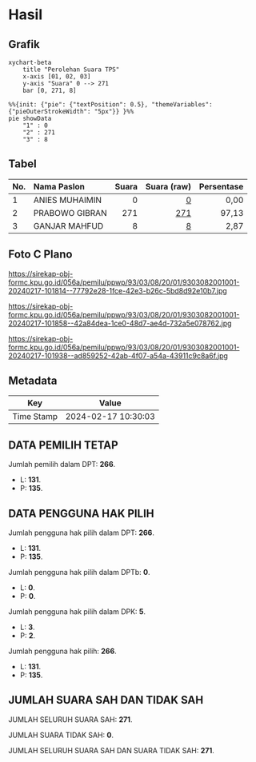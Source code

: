 # Hasil

## Grafik

```mermaid
xychart-beta
    title "Perolehan Suara TPS"
    x-axis [01, 02, 03]
    y-axis "Suara" 0 --> 271
    bar [0, 271, 8]
```

```mermaid
%%{init: {"pie": {"textPosition": 0.5}, "themeVariables": {"pieOuterStrokeWidth": "5px"}} }%%
pie showData
    "1" : 0
    "2" : 271
    "3" : 8
```

## Tabel

| No. | Nama Paslon    | Suara | Suara (raw) | Persentase |
|:--- |:-------------- | -----:| -----------:| ----------:|
| 1   | ANIES MUHAIMIN | 0     | [0][p-1]    | 0,00       |
| 2   | PRABOWO GIBRAN | 271   | [271][p-2]  | 97,13      |
| 3   | GANJAR MAHFUD  | 8     | [8][p-3]    | 2,87       |


[p-1]: https://github.com/gigit-pemilu/pemilu-2024-93-papua-selatan/blob/main/pilpres/hitung-suara/sub/93-papua-selatan/sub/03-mappi/sub/08-passue/sub/2001-sepoh/sub/001-tps/sub/paslon-1.txt
[p-2]: https://github.com/gigit-pemilu/pemilu-2024-93-papua-selatan/blob/main/pilpres/hitung-suara/sub/93-papua-selatan/sub/03-mappi/sub/08-passue/sub/2001-sepoh/sub/001-tps/sub/paslon-2.txt
[p-3]: https://github.com/gigit-pemilu/pemilu-2024-93-papua-selatan/blob/main/pilpres/hitung-suara/sub/93-papua-selatan/sub/03-mappi/sub/08-passue/sub/2001-sepoh/sub/001-tps/sub/paslon-3.txt

## Foto C Plano

https://sirekap-obj-formc.kpu.go.id/056a/pemilu/ppwp/93/03/08/20/01/9303082001001-20240217-101814--77792e28-1fce-42e3-b26c-5bd8d92e10b7.jpg

https://sirekap-obj-formc.kpu.go.id/056a/pemilu/ppwp/93/03/08/20/01/9303082001001-20240217-101858--42a84dea-1ce0-48d7-ae4d-732a5e078762.jpg

https://sirekap-obj-formc.kpu.go.id/056a/pemilu/ppwp/93/03/08/20/01/9303082001001-20240217-101938--ad859252-42ab-4f07-a54a-43911c9c8a6f.jpg


## Metadata

| Key        | Value               |
| ---------- | ------------------- |
| Time Stamp | 2024-02-17 10:30:03 |


## DATA PEMILIH TETAP

Jumlah pemilih dalam DPT: **266**.
 * L: **131**.
 * P: **135**.

## DATA PENGGUNA HAK PILIH

Jumlah pengguna hak pilih dalam DPT: **266**.
 * L: **131**.
 * P: **135**.

Jumlah pengguna hak pilih dalam DPTb: **0**.
 * L: **0**.
 * P: **0**.

Jumlah pengguna hak pilih dalam DPK: **5**.
 * L: **3**.
 * P: **2**.

Jumlah pengguna hak pilih: **266**.
 * L: **131**.
 * P: **135**.

## JUMLAH SUARA SAH DAN TIDAK SAH

JUMLAH SELURUH SUARA SAH: **271**.

JUMLAH SUARA TIDAK SAH: **0**.

JUMLAH SELURUH SUARA SAH DAN SUARA TIDAK SAH: **271**.


